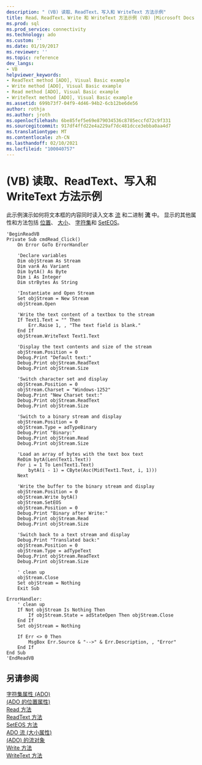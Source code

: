 ```yaml
---
description: " (VB) 读取、ReadText、写入和 WriteText 方法示例"
title: Read、ReadText、Write 和 WriteText 方法示例 (VB) |Microsoft Docs
ms.prod: sql
ms.prod_service: connectivity
ms.technology: ado
ms.custom: ''
ms.date: 01/19/2017
ms.reviewer: ''
ms.topic: reference
dev_langs:
- VB
helpviewer_keywords:
- ReadText method [ADO], Visual Basic example
- Write method [ADO], Visual Basic example
- Read method [ADO], Visual Basic example
- WriteText method [ADO], Visual Basic example
ms.assetid: 699b73f7-04f9-4d46-94b2-6cb12be6de56
author: rothja
ms.author: jroth
ms.openlocfilehash: 6be85fef5e69e879034536c8785eccfd72c9f331
ms.sourcegitcommit: 917df4ffd22e4a229af7dc481dcce3ebba0aa4d7
ms.translationtype: MT
ms.contentlocale: zh-CN
ms.lasthandoff: 02/10/2021
ms.locfileid: "100040757"
---
```

# <a name="read-readtext-write-and-writetext-methods-example-vb"></a> (VB) 读取、ReadText、写入和 WriteText 方法示例
此示例演示如何将文本框的内容同时读入文本 [流](./stream-object-ado.md) 和二进制 **流** 中。 显示的其他属性和方法包括 [位置](./position-property-ado.md)、 [大小](./size-property-ado-parameter.md)、 [字符集](./charset-property-ado.md)和 [SetEOS](./seteos-method.md)。  
  
```  
'BeginReadVB  
Private Sub cmdRead_Click()  
    On Error GoTo ErrorHandler  
  
    'Declare variables  
    Dim objStream As Stream  
    Dim varA As Variant  
    Dim bytA() As Byte  
    Dim i As Integer  
    Dim strBytes As String  
  
    'Instantiate and Open Stream  
    Set objStream = New Stream  
    objStream.Open  
  
    'Write the text content of a textbox to the stream  
    If Text1.Text = "" Then  
        Err.Raise 1, , "The text field is blank."  
    End If  
    objStream.WriteText Text1.Text  
  
    'Display the text contents and size of the stream  
    objStream.Position = 0  
    Debug.Print "Default text:"  
    Debug.Print objStream.ReadText  
    Debug.Print objStream.Size  
  
    'Switch character set and display  
    objStream.Position = 0  
    objStream.Charset = "Windows-1252"  
    Debug.Print "New Charset text:"  
    Debug.Print objStream.ReadText  
    Debug.Print objStream.Size  
  
    'Switch to a binary stream and display  
    objStream.Position = 0  
    objStream.Type = adTypeBinary  
    Debug.Print "Binary:"  
    Debug.Print objStream.Read  
    Debug.Print objStream.Size  
  
    'Load an array of bytes with the text box text  
    ReDim bytA(Len(Text1.Text))  
    For i = 1 To Len(Text1.Text)  
        bytA(i - 1) = CByte(Asc(Mid(Text1.Text, i, 1)))  
    Next  
  
    'Write the buffer to the binary stream and display  
    objStream.Position = 0  
    objStream.Write bytA()  
    objStream.SetEOS  
    objStream.Position = 0  
    Debug.Print "Binary after Write:"  
    Debug.Print objStream.Read  
    Debug.Print objStream.Size  
  
    'Switch back to a text stream and display  
    Debug.Print "Translated back:"  
    objStream.Position = 0  
    objStream.Type = adTypeText  
    Debug.Print objStream.ReadText  
    Debug.Print objStream.Size  
  
    ' clean up  
    objStream.Close  
    Set objStream = Nothing  
    Exit Sub  
  
ErrorHandler:  
    ' clean up  
    If Not objStream Is Nothing Then  
        If objStream.State = adStateOpen Then objStream.Close  
    End If  
    Set objStream = Nothing  
  
    If Err <> 0 Then  
        MsgBox Err.Source & "-->" & Err.Description, , "Error"  
    End If  
End Sub  
'EndReadVB  
```  
  
## <a name="see-also"></a>另请参阅  
 [字符集属性 (ADO) ](./charset-property-ado.md)   
 [ (ADO 的位置属性) ](./position-property-ado.md)   
 [Read 方法](./read-method.md)   
 [ReadText 方法](./readtext-method.md)   
 [SetEOS 方法](./seteos-method.md)   
 [ADO 流 (大小属性) ](./size-property-ado-stream.md)   
 [ (ADO) 的流对象 ](./stream-object-ado.md)   
 [Write 方法](./write-method.md)   
 [WriteText 方法](./writetext-method.md)